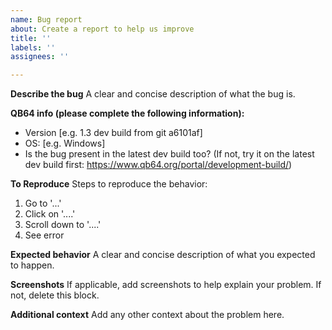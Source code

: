 ```yaml
---
name: Bug report
about: Create a report to help us improve
title: ''
labels: ''
assignees: ''

---
```


**Describe the bug**
A clear and concise description of what the bug is.

**QB64 info (please complete the following information):**
 - Version [e.g. 1.3 dev build from git a6101af]
 - OS: [e.g. Windows]
 - Is the bug present in the latest dev build too? (If not, try it on the latest dev build first: https://www.qb64.org/portal/development-build/)

**To Reproduce**
Steps to reproduce the behavior:
1. Go to '...'
2. Click on '....'
3. Scroll down to '....'
4. See error

**Expected behavior**
A clear and concise description of what you expected to happen.

**Screenshots**
If applicable, add screenshots to help explain your problem. If not, delete this block.

**Additional context**
Add any other context about the problem here.
